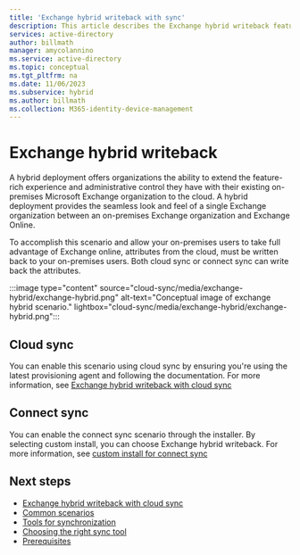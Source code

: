 ```yaml
---
title: 'Exchange hybrid writeback with sync'
description: This article describes the Exchange hybrid writeback feature with sync clients.
services: active-directory
author: billmath
manager: amycolannino
ms.service: active-directory
ms.topic: conceptual
ms.tgt_pltfrm: na
ms.date: 11/06/2023
ms.subservice: hybrid
ms.author: billmath
ms.collection: M365-identity-device-management
---
```


# Exchange hybrid writeback 
A hybrid deployment offers organizations the ability to extend the feature-rich experience and administrative control they have with their existing on-premises Microsoft Exchange organization to the cloud. A hybrid deployment provides the seamless look and feel of a single Exchange organization between an on-premises Exchange organization and Exchange Online. 

To accomplish this scenario and allow your on-premises users to take full advantage of Exchange online, attributes from the cloud, must be written back to your on-premises users.  Both cloud sync or connect sync can write back the attributes.

 :::image type="content" source="cloud-sync/media/exchange-hybrid/exchange-hybrid.png" alt-text="Conceptual image of exchange hybrid scenario." lightbox="cloud-sync/media/exchange-hybrid/exchange-hybrid.png":::

## Cloud sync
You can enable this scenario using cloud sync by ensuring you're using the latest provisioning agent and following the documentation.  For more information, see [Exchange hybrid writeback with cloud sync](cloud-sync/exchange-hybrid.md)

## Connect sync
You can enable the connect sync scenario through the installer.  By selecting custom install, you can choose Exchange hybrid writeback.  For more information, see [custom install for connect sync](connect/how-to-connect-install-custom.md)


## Next steps
- [Exchange hybrid writeback with cloud sync](cloud-sync/exchange-hybrid.md)
- [Common scenarios](common-scenarios.md)
- [Tools for synchronization](sync-tools.md)
- [Choosing the right sync tool](https://setup.microsoft.com/azure/add-or-sync-users-to-azure-ad)
- [Prerequisites](prerequisites.md)
